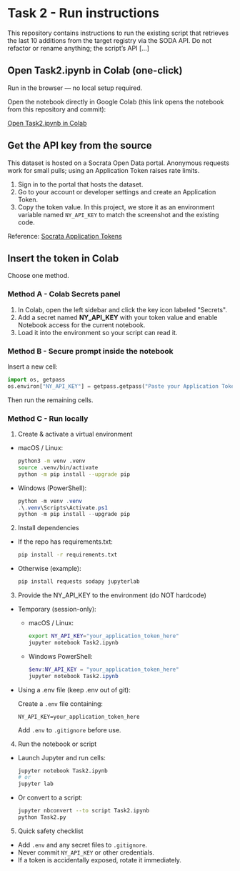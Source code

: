 # Task 2 - Run instructions

This repository contains instructions to run the existing script that retrieves the last 10 additions from the target registry via the SODA API. Do not refactor or rename anything; the script’s API [...]

## Open Task2.ipynb in Colab (one-click)

Run in the browser — no local setup required.

Open the notebook directly in Google Colab (this link opens the notebook from this repository and commit):

[Open Task2.ipynb in Colab](https://colab.research.google.com/github/CargoCultScientist/ny-opendata/blob/93c2d69e8453c19756dcb8a4229acb5e5c9d34e0/Task2.ipynb)

## Get the API key from the source

This dataset is hosted on a Socrata Open Data portal. Anonymous requests work for small pulls; using an Application Token raises rate limits.

1. Sign in to the portal that hosts the dataset.  
2. Go to your account or developer settings and create an Application Token.  
3. Copy the token value. In this project, we store it as an environment variable named `NY_API_KEY` to match the screenshot and the existing code.

Reference: [Socrata Application Tokens](https://dev.socrata.com/docs/app-tokens.html)

## Insert the token in Colab

Choose one method.

### Method A - Colab Secrets panel

1. In Colab, open the left sidebar and click the key icon labeled "Secrets".  
2. Add a secret named **NY_API_KEY** with your token value and enable Notebook access for the current notebook.  
3. Load it into the environment so your script can read it.

### Method B - Secure prompt inside the notebook

Insert a new cell:

```python
import os, getpass
os.environ["NY_API_KEY"] = getpass.getpass("Paste your Application Token: ")
```

Then run the remaining cells.

### Method C - Run locally

1. Create & activate a virtual environment

- macOS / Linux:
  ```bash
  python3 -m venv .venv
  source .venv/bin/activate
  python -m pip install --upgrade pip
  ```

- Windows (PowerShell):
  ```powershell
  python -m venv .venv
  .\.venv\Scripts\Activate.ps1
  python -m pip install --upgrade pip
  ```

2. Install dependencies

- If the repo has requirements.txt:
  ```bash
  pip install -r requirements.txt
  ```

- Otherwise (example):
  ```bash
  pip install requests sodapy jupyterlab
  ```

3. Provide the NY_API_KEY to the environment (do NOT hardcode)

- Temporary (session-only):

  - macOS / Linux:
    ```bash
    export NY_API_KEY="your_application_token_here"
    jupyter notebook Task2.ipynb
    ```

  - Windows PowerShell:
    ```powershell
    $env:NY_API_KEY = "your_application_token_here"
    jupyter notebook Task2.ipynb
    ```

- Using a .env file (keep .env out of git):

  Create a `.env` file containing:
  ```
  NY_API_KEY=your_application_token_here
  ```
  Add `.env` to `.gitignore` before use.

4. Run the notebook or script

- Launch Jupyter and run cells:
  ```bash
  jupyter notebook Task2.ipynb
  # or
  jupyter lab
  ```

- Or convert to a script:
  ```bash
  jupyter nbconvert --to script Task2.ipynb
  python Task2.py
  ```

5. Quick safety checklist

- Add `.env` and any secret files to `.gitignore`.  
- Never commit `NY_API_KEY` or other credentials.  
- If a token is accidentally exposed, rotate it immediately.
